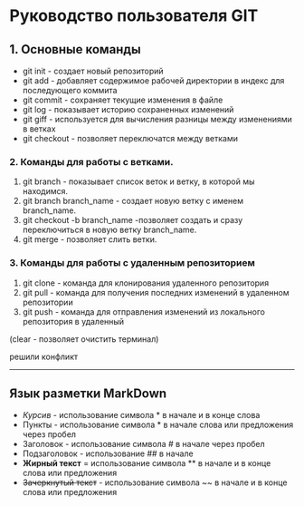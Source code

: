 # Руководство пользователя GIT
## 1. Основные команды

* git init - создает новый репозиторий
* git add - добавляет содержимое рабочей директории в индекс для последующего коммита
* git commit - сохраняет текущие изменения в файле
* git log - показывает историю сохраненных изменений
* git giff - используется для вычисления разницы между изменениями в ветках
* git checkout - позволяет переключатся между ветками

### 2. Команды для работы с ветками.

1. git branch - показывает список веток и ветку, в которой мы находимся.
2. git branch branch_name - создает новую ветку c именем branch_name.
3. git checkout -b branch_name -позволяет создать и сразу переключиться в новую ветку branch_name.
4. git merge - позволяет слить ветки.

### 3. Команды для работы с удаленным репозиторием

1. git clone - команда для клонирования удаленного репозитория
2. git pull - команда для получения последних изменений в удаленном репозитории
3. git push - команда для отправления изменений из локального репозитория в удаленный



(clear - позволяет очистить терминал)

решили конфликт
___

## Язык разметки MarkDown

* *Курсив* - использование символа * в начале и в конце слова
* Пункты - использование символа * в начале слова или предложения через пробел
* Заголовок - использование символа # в начале через пробел
* Подзаголовок - использование ## в начале
* **Жирный текст** = использование символа ** в начале и в конце слова или предложения
* ~~Зачеркнутый текст~~ - использование символа ~~ в начале и в конце слова или предложения